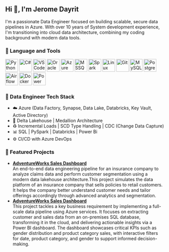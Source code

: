 ## Hi 👋, I'm Jerome Dayrit

<!--
**jeromedayrit/jeromedayrit** is a ✨ _special_ ✨ repository because its `README.md` (this file) appears on your GitHub profile.

Here are some ideas to get you started:

- 🔭 I’m currently working on ...
- 🌱 I’m currently learning ...
- 👯 I’m looking to collaborate on ...
- 🤔 I’m looking for help with ...
- 💬 Ask me about ...
- 📫 How to reach me: ...
- 😄 Pronouns: ...
- ⚡ Fun fact: ...
-->
I'm a passionate Data Engineer focused on building scalable, secure data pipelines in Azure. With over 10 years of System development experience, I'm transitioning into cloud data architecture, combining my coding background with modern data tools.

### 🚀 Language and Tools
<p align="left">
  <img src="https://img.icons8.com/color/48/000000/python.png" alt="Python" width="40"/>
  <img src="https://img.icons8.com/color/48/000000/c-sharp-logo.png" alt="C#" width="40"/>
  <img src="https://img.icons8.com/color/48/000000/visual-studio-code-2019.png" alt="VS Code" width="40"/>
  <img src="https://img.icons8.com/ios-filled/50/EA1D1D/oracle-logo.png" alt="Oracle" width="40"/>
  <img src="https://img.icons8.com/color/48/000000/azure-1.png" alt="Azure" width="40"/>
  <img src="https://img.icons8.com/color/48/000000/microsoft-sql-server.png" alt="MSSQL" width="40"/>
  <img src="https://upload.wikimedia.org/wikipedia/commons/f/f3/Apache_Spark_logo.svg" alt="Spark" width="40"/>
  <img src="https://img.icons8.com/color/48/000000/linux.png" alt="Linux" width="40"/>
  <img src="https://img.icons8.com/color/48/000000/git.png" alt="Git" width="40"/>
  <img src="https://img.icons8.com/color/48/000000/mysql-logo.png" alt="MySQL" width="40"/>
  <img src="https://img.icons8.com/color/48/000000/postgreesql.png" alt="PostgreSQL" width="40"/>
  <img src="https://upload.wikimedia.org/wikipedia/commons/d/de/AirflowLogo.png" alt="Airflow" width="40"/>
  <img src="https://img.icons8.com/color/48/000000/docker.png" alt="Docker" width="40"/>
  <img src="https://img.icons8.com/color/48/000000/power-bi.png" alt="Power BI" width="40"/>
</p>

### 🔧 Data Engineer Tech Stack
- ☁️ Azure (Data Factory, Synapse, Data Lake, Databricks, Key Vault, Active Directory)
- 🧱 Delta Lakehouse | Medallion Architecture
- ♻️ Incremental Loads | SCD Type Handling | CDC (Change Data Capture)
- 📊 SQL | PySpark | Databricks | Power Bi
- ⚙️ CI/CD with Azure DevOps

### 📂 Featured Projects
- **[AdventureWorks Sales Dashboard](https://github.com/jeromedayrit/rg-insurancepolicy-adeproject)**
  <br> An end-to-end data engineering pipeline for an insurance company to analyze claims data and perform customer segmentation using a modern data lakehouse architecture.This project simulates the data platform of an insurance company that sells policies to retail customers. It helps the company better understand customer needs and tailor offerings accordingly through advanced analytics and segmentation.
- **[AdventureWorks Sales Dashboard](https://github.com/jeromedayrit/rg-adventwork-adeproject)** 
<br>This project tackles a key business requirement by implementing a full-scale data pipeline using Azure services. It focuses on extracting customer and sales data from an on-premises SQL database, transforming it in the cloud, and delivering actionable insights via a Power BI dashboard. The dashboard showcases critical KPIs such as gender distribution and product category sales, with interactive filters for date, product category, and gender to support informed decision-making.
